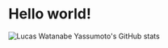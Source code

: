 # Hello world!

![Lucas Watanabe Yassumoto's GitHub stats](https://github-readme-stats.vercel.app/api?username=lucaswyassumoto&show_icons=true&theme=tokyonight)
